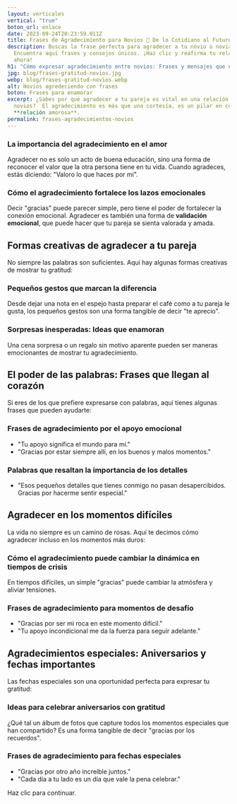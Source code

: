 ```yaml
---
layout: verticales
vertical: "true"
boton_url: enlace
date: 2023-09-24T20:23:59.011Z
title: Frases de Agradecimiento para Novios 💖 De lo Cotidiano al Futuro
description: Buscas la frase perfecta para agradecer a tu novio o novia? 🌹
  Encuentra aquí frases y consejos únicos. ¡Haz clic y reafirma tu relación
  ahora!
h1: "Cómo expresar agradecimiento entre novios: Frases y mensajes que enamoran"
jpg: blog/frases-gratitud-novios.jpg
webp: blog/frases-gratitud-novios.webp
alt: Novios agredeciendo con frases
boton: Frases para enamorar
excerpt: ¿Sabes por qué agradecer a tu pareja es vital en una relación entre
  novios?  El agradecimiento es más que una cortesía, es un pilar en cualquier
  **relación amorosa**.
permalink: frases-agradecimientos-novios
---
```

### La importancia del agradecimiento en el amor

Agradecer no es solo un acto de buena educación, sino una forma de reconocer el valor que la otra persona tiene en tu vida. Cuando agradeces, estás diciendo: "Valoro lo que haces por mí".

### Cómo el agradecimiento fortalece los lazos emocionales

Decir "gracias" puede parecer simple, pero tiene el poder de fortalecer la conexión emocional. Agradecer es también una forma de **validación emocional**, que puede hacer que tu pareja se sienta valorada y amada.

## Formas creativas de agradecer a tu pareja

No siempre las palabras son suficientes. Aquí hay algunas formas creativas de mostrar tu gratitud:

### Pequeños gestos que marcan la diferencia

Desde dejar una nota en el espejo hasta preparar el café como a tu pareja le gusta, los pequeños gestos son una forma tangible de decir "te aprecio".

### Sorpresas inesperadas: Ideas que enamoran

Una cena sorpresa o un regalo sin motivo aparente pueden ser maneras emocionantes de mostrar tu agradecimiento. 

## El poder de las palabras: Frases que llegan al corazón

Si eres de los que prefiere expresarse con palabras, aquí tienes algunas frases que pueden ayudarte:

### Frases de agradecimiento por el apoyo emocional

* "Tu apoyo significa el mundo para mí."
* "Gracias por estar siempre allí, en los buenos y malos momentos."

### Palabras que resaltan la importancia de los detalles

* "Esos pequeños detalles que tienes conmigo no pasan desapercibidos. Gracias por hacerme sentir especial."

## Agradecer en los momentos difíciles

La vida no siempre es un camino de rosas. Aquí te decimos cómo agradecer incluso en los momentos más duros:

### Cómo el agradecimiento puede cambiar la dinámica en tiempos de crisis

En tiempos difíciles, un simple "gracias" puede cambiar la atmósfera y aliviar tensiones. 

### Frases de agradecimiento para momentos de desafío

* "Gracias por ser mi roca en este momento difícil."
* "Tu apoyo incondicional me da la fuerza para seguir adelante."

## Agradecimientos especiales: Aniversarios y fechas importantes

Las fechas especiales son una oportunidad perfecta para expresar tu gratitud:

### Ideas para celebrar aniversarios con gratitud

¿Qué tal un álbum de fotos que capture todos los momentos especiales que han compartido? Es una forma tangible de decir "gracias por los recuerdos".

### Frases de agradecimiento para fechas especiales

* "Gracias por otro año increíble juntos."
* "Cada día a tu lado es un día que vale la pena celebrar."

Haz clic para continuar.